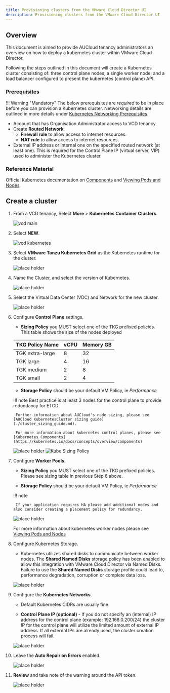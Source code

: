 ```yaml
---
title: Provisioning clusters from the VMware Cloud Director UI
description: Provisioning clusters from the VMware Cloud Director UI
---
```


## Overview
This document is aimed to provide AUCloud tenancy administrators an overview on how to deploy a kubernetes cluster within VMware Cloud Director.

Following the steps outlined in this document will create a Kubernetes cluster consisting of: three control plane nodes; a single worker node; and a load balancer configured to present the kubernetes (control plane) API.

### Prerequisites

!!! Warning "Mandatory"
    The below prerequisites are *required* to be in place before you can provision a Kubernetes cluster.  Networking details are outlined in more details under [Kubernetes Networking Prerequisites](./kubernetes_networking.md).

- Account that has Organisation Administrator access to VCD tenancy
- Create **Routed Network**
    - **Firewall rule** to allow access to internet resources.
    - **NAT rule** to allow access to internet resources.
- External IP address or internal one on the specified routed network (at least one).  This is required for the Control Plane IP (virtual server, VIP) used to administer the Kubernetes cluster.

### Reference Material

Official Kubernetes documentation on [Components](https://kubernetes.io/docs/concepts/overview/components) and [Viewing Pods and Nodes](https://kubernetes.io/docs/tutorials/kubernetes-basics/explore/explore-intro/).

## Create a cluster

1. From a VCD tenancy, Select **More** > **Kubernetes Container Clusters**.

    ![vcd main](./assets/01-vcd-main.png)

2. Select **NEW**.

    ![vcd kubernetes](./assets/02-vcd-kubernetes-new.png)

3. Select **VMware Tanzu Kubernetes Grid** as the Kubernetes runtime for the cluster.

    ![place holder](./assets/03-kubernetes-01-kubernetes-provider.png)

4. Name the Cluster, and select the version of Kubernetes.

    ![place holder](./assets/03-kubernetes-02-general.png)

5. Select the Virtual Data Center (VDC) and Network for the new cluster.

    ![place holder](./assets/03-kubernetes-03-vdcnetwork.png)

6. Configure **Control Plane** settings.

	- **Sizing Policy** you MUST select one of the TKG prefixed policies.  This table shows the size of the nodes deployed
	
	| TKG Policy Name | vCPU | Memory GB |
	| :-------------- | ---- | --------- |
	| TGK extra-large | 8    | 32        |
	| TGK large       | 4    | 16        |
	| TGK medium      | 2    | 8         |
	| TGK small       | 2    | 4         |

	- **Storage Policy** should be your default VM Policy, ie *Performance*

    !!! note
        Best practice is at least 3 nodes for the control plane to provide redundancy for ETCD.
        
        Further information about AUCloud's node sizing, please see [AUCloud KubernetesCluster sizing guide](./cluster_sizing_guide.md).
        
        For more information about kubernetes control planes, please see [Kubernetes Components](https://kubernetes.io/docs/concepts/overview/components)

    ![place holder](./assets/03-kubernetes-04-controlplane.png) ![Kube Sizing Policy](./assets/03-kubernetes-04-controlplane-size.png)

7. Configure **Worker Pools**.

	- **Sizing Policy** you MUST select one of the TKG prefixed policies.  Please see sizing table in previous Step 6 above.

	- **Storage Policy** should be your default VM Policy, ie *Performance*

    !!! note
	
		If your application requires HA please add additional nodes and also consider creating a placement policy for redundancy.  

    ![place holder](./assets/03-kubernetes-05-workerpool.png)

    For more information about kubernetes worker nodes please see [Viewing Pods and Nodes](https://kubernetes.io/docs/tutorials/kubernetes-basics/explore/explore-intro/)

8. Configure Kubernetes Storage.

	- Kubernetes utilizes shared disks to communicate between worker nodes. The **Shared Named Disks** storage policy has been enabled to allow this integration with VMware Cloud Director via Named Disks. Failure to use the **Shared Named Disks** storage profile could lead to, performance degradation, corruption or complete data loss.

    ![place holder](./assets/03-kubernetes-06-kubernetesstorage.png)

9. Configure the **Kubernetes Networks**.
	
	- Default Kubernetes CIDRs are usually fine.
	
	- **Control Plane IP (optional)** - If you do not specify an (internal) IP address for the control plane (example: 192.168.0.200/24) the cluster IP for the control plane will utilize the limited amount of external IP address. If all external IPs are already used, the cluster creation process will fail.

    ![place holder](./assets/03-kubernetes-07-kubernetesnetwork.png)

10. Leave the **Auto Repair on Errors** enabled.

    ![place holder](./assets/03-kubernetes-08-debug-settings.png)

11. **Review** and take note of the warning around the API token.

    ![place holder](./assets/03-kubernetes-09-review.png)
